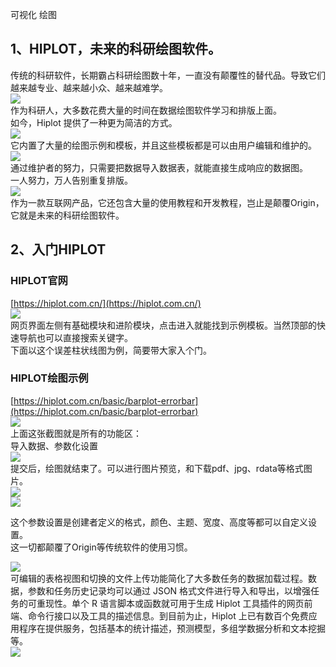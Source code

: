 可视化 绘图
<a name="BGC3o"></a>
## 1、HIPLOT，未来的科研绘图软件。
传统的科研软件，长期霸占科研绘图数十年，一直没有颠覆性的替代品。导致它们越来越专业、越来越小众、越来越难学。<br />![](https://cdn.nlark.com/yuque/0/2021/webp/396745/1635671050131-34d0e15b-6031-4e6e-838b-4f1331ac434c.webp#clientId=u382344b4-94f3-4&from=paste&id=ufa23ea47&originHeight=647&originWidth=1080&originalType=url&ratio=1&status=done&style=shadow&taskId=uf0f69808-2900-4b69-a96b-ca086d8fb50)<br />作为科研人，大多数花费大量的时间在数据绘图软件学习和排版上面。<br />如今，Hiplot 提供了一种更为简洁的方式。<br />![](https://cdn.nlark.com/yuque/0/2021/webp/396745/1635671050104-44112220-0a7e-49eb-b4f7-3ca1b22b0ce7.webp#clientId=u382344b4-94f3-4&from=paste&id=u90ad6316&originHeight=680&originWidth=1080&originalType=url&ratio=1&status=done&style=shadow&taskId=u1528d870-917f-4b41-bad5-192ea20b132)<br />它内置了大量的绘图示例和模板，并且这些模板都是可以由用户编辑和维护的。<br />![](https://cdn.nlark.com/yuque/0/2021/webp/396745/1635671050104-77a79279-25a1-421e-8b89-d767eb87c0a6.webp#clientId=u382344b4-94f3-4&from=paste&id=u32b1bb97&originHeight=879&originWidth=1080&originalType=url&ratio=1&status=done&style=shadow&taskId=u1d1dd9b7-ef02-4f76-892c-172a3193204)<br />通过维护者的努力，只需要把数据导入数据表，就能直接生成响应的数据图。<br />一人努力，万人告别重复排版。<br />![](https://cdn.nlark.com/yuque/0/2021/webp/396745/1635671050054-4b34375f-01b4-4427-a05d-33b835ee0349.webp#clientId=u382344b4-94f3-4&from=paste&id=u6a43723d&originHeight=461&originWidth=1080&originalType=url&ratio=1&status=done&style=shadow&taskId=uce9f2d5c-a801-4485-b30c-b8b40068dda)<br />作为一款互联网产品，它还包含大量的使用教程和开发教程，岂止是颠覆Origin，它就是未来的科研绘图软件。
<a name="YVytL"></a>
## 2、入门HIPLOT
<a name="lSUqK"></a>
### HIPLOT官网
[https://hiplot.com.cn/](https://hiplot.com.cn/)<br />![](https://cdn.nlark.com/yuque/0/2021/webp/396745/1635671050400-cbc99a87-210e-40c7-a4d7-fd7301a98c0a.webp#clientId=u382344b4-94f3-4&from=paste&id=u3a7f35cb&originHeight=841&originWidth=1080&originalType=url&ratio=1&status=done&style=none&taskId=ucb85a9cf-74c7-498b-b967-d635007db87)<br />网页界面左侧有基础模块和进阶模块，点击进入就能找到示例模板。当然顶部的快速导航也可以直接搜索关键字。<br />下面以这个误差柱状线图为例，简要带大家入个门。
<a name="BzKRB"></a>
### HIPLOT绘图示例
[https://hiplot.com.cn/basic/barplot-errorbar](https://hiplot.com.cn/basic/barplot-errorbar)<br />![](https://cdn.nlark.com/yuque/0/2021/webp/396745/1635671050746-4076be8b-a8b9-48e9-80a4-d40da2ceab00.webp#clientId=u382344b4-94f3-4&from=paste&id=u3c97b7d6&originHeight=1605&originWidth=889&originalType=url&ratio=1&status=done&style=none&taskId=u3b56d45f-f669-4976-91ab-8cd1ef8741d)<br />上面这张截图就是所有的功能区：<br />导入数据、参数化设置<br />![](https://cdn.nlark.com/yuque/0/2021/webp/396745/1635671050733-df1525c5-3f2d-4b47-ac84-1ac61545d9cd.webp#clientId=u382344b4-94f3-4&from=paste&id=uc06d5e2c&originHeight=601&originWidth=884&originalType=url&ratio=1&status=done&style=none&taskId=uda74c065-922c-4dd9-8a46-438f3ed597d)<br />提交后，绘图就结束了。可以进行图片预览，和下载pdf、jpg、rdata等格式图片。<br />![](https://cdn.nlark.com/yuque/0/2021/webp/396745/1635671050776-680c0b97-cd3a-4e7d-aa7b-e0ebd9d4e67f.webp#clientId=u382344b4-94f3-4&from=paste&id=u4b092f51&originHeight=722&originWidth=888&originalType=url&ratio=1&status=done&style=none&taskId=udce65ed2-afab-43f3-b88b-272359fabf9)<br />![](https://cdn.nlark.com/yuque/0/2021/webp/396745/1635671050741-dd00442e-5560-41e1-a144-5d24891d52ee.webp#clientId=u382344b4-94f3-4&from=paste&id=u4a929d9d&originHeight=693&originWidth=1080&originalType=url&ratio=1&status=done&style=none&taskId=u628acee0-ee11-43c1-b829-b4b6a2bb18d)

这个参数设置是创建者定义的格式，颜色、主题、宽度、高度等都可以自定义设置。<br />这一切都颠覆了Origin等传统软件的使用习惯。

![](https://cdn.nlark.com/yuque/0/2021/webp/396745/1635671050727-f687c4b7-d9ff-4b0e-8968-00839958eaad.webp#clientId=u382344b4-94f3-4&from=paste&id=ube8dabd4&originHeight=739&originWidth=1080&originalType=url&ratio=1&status=done&style=none&taskId=ufd97a9fd-07bc-47fe-8777-1c7a3a0c0ed)<br />可编辑的表格视图和切换的文件上传功能简化了大多数任务的数据加载过程。数据，参数和任务历史记录均可以通过 JSON 格式文件进行导入和导出，以增强任务的可重现性。单个 R 语言脚本或函数就可用于生成 Hiplot 工具插件的网页前端、命令行接口以及工具的描述信息。到目前为止，Hiplot 上已有数百个免费应用程序在提供服务，包括基本的统计描述，预测模型，多组学数据分析和文本挖掘等。<br />![](https://cdn.nlark.com/yuque/0/2021/webp/396745/1635671051035-45a6b30c-a0d8-47cf-aa37-331347529d50.webp#clientId=u382344b4-94f3-4&from=paste&id=ub8424073&originHeight=204&originWidth=897&originalType=url&ratio=1&status=done&style=shadow&taskId=ue01abe33-d8ba-4f2b-b063-70a3a30507a)
